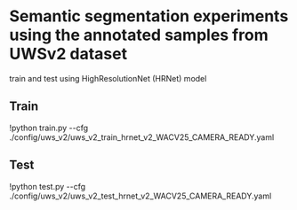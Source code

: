 # Semantic segmentation experiments using the annotated samples from UWSv2 dataset
train and test using HighResolutionNet (HRNet) model

## Train
!python train.py --cfg ./config/uws_v2/uws_v2_train_hrnet_v2_WACV25_CAMERA_READY.yaml

## Test
!python test.py --cfg ./config/uws_v2/uws_v2_test_hrnet_v2_WACV25_CAMERA_READY.yaml
